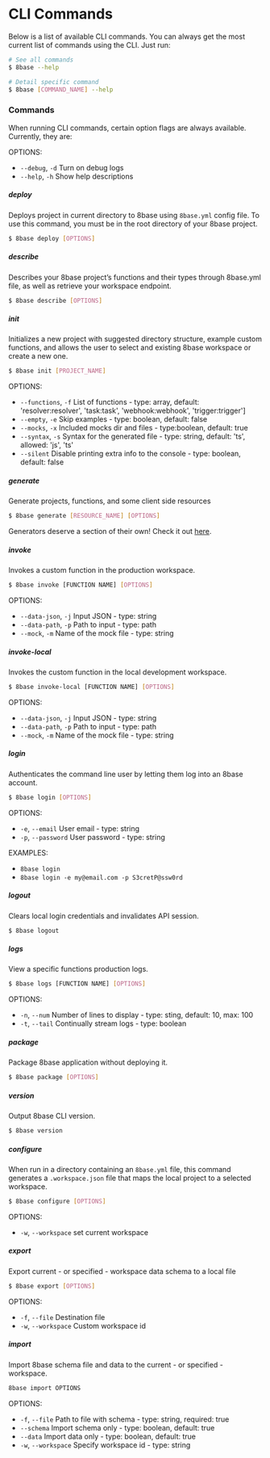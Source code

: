 # CLI Commands

Below is a list of available CLI commands. You can always get the most current list of commands using the CLI. Just run:

```sh
# See all commands
$ 8base --help

# Detail specific command
$ 8base [COMMAND_NAME] --help
```

### Commands
When running CLI commands, certain option flags are always available. Currently, they are:

OPTIONS:  
* `--debug`, `-d`  Turn on debug logs                                                     
* `--help`, `-h`   Show help descriptions

##### deploy
Deploys project in current directory to 8base using `8base.yml` config file. To use this command, you must be in the root directory of your 8base project.

```sh
$ 8base deploy [OPTIONS]
```

##### describe
Describes your 8base project’s functions and their types through 8base.yml file, as well as retrieve your workspace endpoint.

```sh
$ 8base describe [OPTIONS]
```

##### init
Initializes a new project with suggested directory structure, example custom functions, and allows the user to select and existing 8base workspace or create a new one.

```sh
$ 8base init [PROJECT_NAME]
```

OPTIONS:   
* `--functions`, `-f`  	List of functions - type: array, default: 'resolver:resolver', 'task:task', 'webhook:webhook', 'trigger:trigger']
* `--empty`, `-e` 		Skip examples - type: boolean, default: false
* `--mocks`, `-x`     	Included mocks dir and files - type:boolean, default: true
* `--syntax`, `-s`  	Syntax for the generated file - type: string, default: 'ts', allowed: 'js', 'ts'
* `--silent`        	Disable printing extra info to the console - type: boolean, default: false

##### generate
Generate projects, functions, and some client side resources

```sh
$ 8base generate [RESOURCE_NAME] [OPTIONS]
```

Generators deserve a section of their own! Check it out [here](./generators).

##### invoke
Invokes a custom function in the production workspace.

```sh
$ 8base invoke [FUNCTION NAME] [OPTIONS]
```
OPTIONS:
* `--data-json`, `-j`  Input JSON - type: string
* `--data-path`, `-p`  Path to input - type: path
* `--mock`, `-m`       Name of the mock file - type: string

##### invoke-local
Invokes the custom function in the local development workspace.

```sh
$ 8base invoke-local [FUNCTION NAME] [OPTIONS]
```

OPTIONS: 
* `--data-json`, `-j`  Input JSON - type: string
* `--data-path`, `-p`  Path to input - type: path
* `--mock`, `-m`       Name of the mock file - type: string

##### login
Authenticates the command line user by letting them log into an 8base account.

```sh
$ 8base login [OPTIONS]
```

OPTIONS:  
* `-e`, `--email`	 User email - type: string
* `-p`, `--password` User password - type: string

EXAMPLES:
* `8base login`
* `8base login -e my@email.com -p S3cretP@ssw0rd`

##### logout
Clears local login credentials and invalidates API session.

```sh
$ 8base logout
```

##### logs
View a specific functions production logs.

```sh
$ 8base logs [FUNCTION NAME] [OPTIONS]
```

OPTIONS: 
* `-n`, `--num` 	Number of lines to display - type: sting, default: 10, max: 100 
* `-t`, `--tail` 	Continually stream logs - type: boolean

##### package
Package 8base application without deploying it.
 
```sh
$ 8base package [OPTIONS]
```

##### version
Output 8base CLI version.

```sh
$ 8base version
```

##### configure
When run in a directory containing an `8base.yml` file, this command generates a `.workspace.json` file that maps the local project to a selected workspace. 

```sh
$ 8base configure [OPTIONS]
```

OPTIONS:
* `-w`, `--workspace` set current workspace

##### export
Export current - or specified - workspace data schema to a local file

```sh
$ 8base export [OPTIONS]
```

OPTIONS:  
* `-f`, `--file` 		Destination file
* `-w`, `--workspace`  	Custom workspace id

##### import
Import 8base schema file and data to the current - or specified - workspace.

```sh
8base import OPTIONS
```

OPTIONS:
* `-f`, `--file` 		Path to file with schema - type: string, required: true
* `--schema` 			Import schema only - type: boolean, default: true
* `--data` 				Import data only - type: boolean, default: true
* `-w`, `--workspace`   Specify workspace id - type: string
